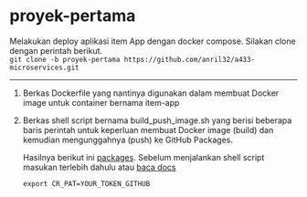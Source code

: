 # proyek-pertama
Melakukan deploy aplikasi item App dengan docker compose.
Silakan clone dengan perintah berikut.<br>
`git clone -b proyek-pertama https://github.com/anril32/a433-microservices.git`

---

1. Berkas Dockerfile yang nantinya digunakan dalam membuat Docker image untuk container bernama item-app
2. Berkas shell script bernama build_push_image.sh yang berisi beberapa baris perintah untuk keperluan membuat Docker image (build) dan kemudian mengunggahnya (push) ke GitHub Packages.

   Hasilnya berikut ini [packages](https://github.com/users/anril32/packages/container/package/item-app). Sebelum menjalankan shell script masukan terlebih dahulu atau [baca docs](https://docs.github.com/en/packages/working-with-a-github-packages-registry/working-with-the-container-registry)
      
   ```
   export CR_PAT=YOUR_TOKEN_GITHUB
   ```



